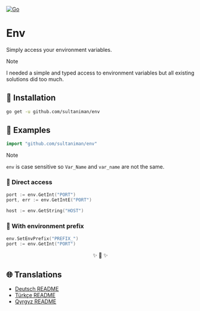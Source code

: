 [![Go](https://github.com/sultaniman/env/actions/workflows/go.yml/badge.svg)](https://github.com/sultaniman/env/actions/workflows/go.yml)

# Env

Simply access your environment variables.

> [!NOTE]
> I needed a simple and typed access to environment variables
> but all existing solutions did too much.

## 💾 Installation

```sh
go get -u github.com/sultaniman/env
```

## 📕 Examples

```go
import "github.com/sultaniman/env"
```

> [!NOTE]
> `env` is case sensitive so `Var_Name` and `var_name` are not the same.

### 🤏 Direct access

```go
port := env.GetInt("PORT")
port, err := env.GetIntE("PORT")

host := env.GetString("HOST")
```

### 🔖 With environment prefix

```go
env.SetEnvPrefix("PREFIX_")
port := env.GetInt("PORT")
```

<p align="center">✨ 🚀 ✨</p>

## 🌐 Translations

- [Deutsch README](readme_de.md)
- [Türkçe README](readme_tr.md)
- [Qyrgyz README](readme_ky.md)
